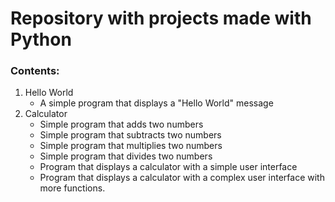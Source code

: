 # Repository with projects made with Python

### Contents:
1. Hello World
    - A simple program that displays a "Hello World" message
2. Calculator
    - Simple program that adds two numbers
    - Simple program that subtracts two numbers
    - Simple program that multiplies two numbers
    - Simple program that divides two numbers
    - Program that displays a calculator with a simple user interface
    - Program that displays a calculator with a complex user interface with more functions.